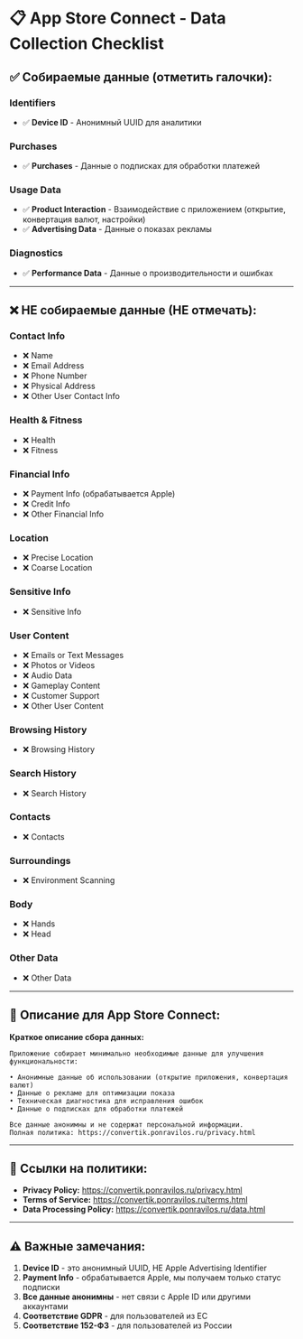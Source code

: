 # 📋 App Store Connect - Data Collection Checklist

## ✅ **Собираемые данные (отметить галочки):**

### **Identifiers**
- ✅ **Device ID** - Анонимный UUID для аналитики

### **Purchases** 
- ✅ **Purchases** - Данные о подписках для обработки платежей

### **Usage Data**
- ✅ **Product Interaction** - Взаимодействие с приложением (открытие, конвертация валют, настройки)
- ✅ **Advertising Data** - Данные о показах рекламы

### **Diagnostics**
- ✅ **Performance Data** - Данные о производительности и ошибках

---

## ❌ **НЕ собираемые данные (НЕ отмечать):**

### **Contact Info**
- ❌ Name
- ❌ Email Address  
- ❌ Phone Number
- ❌ Physical Address
- ❌ Other User Contact Info

### **Health & Fitness**
- ❌ Health
- ❌ Fitness

### **Financial Info**
- ❌ Payment Info (обрабатывается Apple)
- ❌ Credit Info
- ❌ Other Financial Info

### **Location**
- ❌ Precise Location
- ❌ Coarse Location

### **Sensitive Info**
- ❌ Sensitive Info

### **User Content**
- ❌ Emails or Text Messages
- ❌ Photos or Videos
- ❌ Audio Data
- ❌ Gameplay Content
- ❌ Customer Support
- ❌ Other User Content

### **Browsing History**
- ❌ Browsing History

### **Search History**
- ❌ Search History

### **Contacts**
- ❌ Contacts

### **Surroundings**
- ❌ Environment Scanning

### **Body**
- ❌ Hands
- ❌ Head

### **Other Data**
- ❌ Other Data

---

## 📝 **Описание для App Store Connect:**

**Краткое описание сбора данных:**

```
Приложение собирает минимально необходимые данные для улучшения функциональности:

• Анонимные данные об использовании (открытие приложения, конвертация валют)
• Данные о рекламе для оптимизации показа
• Техническая диагностика для исправления ошибок
• Данные о подписках для обработки платежей

Все данные анонимны и не содержат персональной информации.
Полная политика: https://convertik.ponravilos.ru/privacy.html
```

---

## 🔗 **Ссылки на политики:**

- **Privacy Policy:** https://convertik.ponravilos.ru/privacy.html
- **Terms of Service:** https://convertik.ponravilos.ru/terms.html  
- **Data Processing Policy:** https://convertik.ponravilos.ru/data.html

---

## ⚠️ **Важные замечания:**

1. **Device ID** - это анонимный UUID, НЕ Apple Advertising Identifier
2. **Payment Info** - обрабатывается Apple, мы получаем только статус подписки
3. **Все данные анонимны** - нет связи с Apple ID или другими аккаунтами
4. **Соответствие GDPR** - для пользователей из ЕС
5. **Соответствие 152-ФЗ** - для пользователей из России

